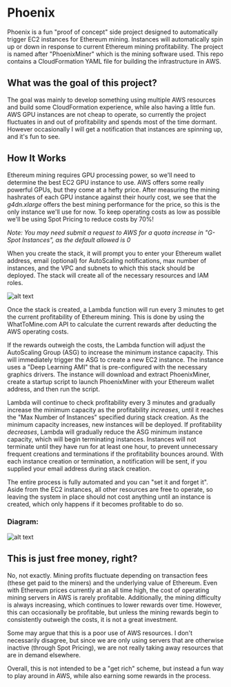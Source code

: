 # Phoenix

Phoenix is a fun "proof of concept" side project designed to automatically trigger EC2 instances for Ethereum mining. Instances will automatically spin up or down in response to current Ethereum mining profitability. The project is named after "PhoenixMiner" which is the mining software used. This repo contains a CloudFormation YAML file for building the infrastructure in AWS.

## What was the goal of this project?

The goal was mainly to develop something using multiple AWS resources and build some CloudFormation experience, while also having a little fun. AWS GPU instances are not cheap to operate, so currently the project fluctuates in and out of profitability and spends most of the time dormant. However occasionally I will get a notification that instances are spinning up, and it's fun to see.

## How It Works

Ethereum mining requires GPU processing power, so we'll need to determine the best EC2 GPU instance to use. AWS offers some really powerful GPUs, but they come at a hefty price. After measuring the mining hashrates of each GPU instance against their hourly cost, we see that the *g4dn.xlarge* offers the best mining performance for the price, so this is the only instance we'll use for now. To keep operating costs as low as possible we'll be using Spot Pricing to reduce costs by 70%!

*Note: You may need submit a request to AWS for a quota increase in "G-Spot Instances", as the default allowed is 0*

When you create the stack, it will prompt you to enter your Ethereum wallet address, email (optional) for AutoScaling notifications, max number of instances, and the VPC and subnets to which this stack should be deployed. The stack will create all of the necessary resources and IAM roles.

![alt text](https://benwaddell.s3.amazonaws.com/github/phoenix/stackdetails.png)

Once the stack is created, a Lambda function will run every 3 minutes to get the current profitability of Ethereum mining. This is done by using the WhatToMine.com API to calculate the current rewards after deducting the AWS operating costs.

If the rewards outweigh the costs, the Lambda function will adjust the AutoScaling Group (ASG) to increase the minimum instance capacity. This will immediately trigger the ASG to create a new EC2 instance. The instance uses a "Deep Learning AMI" that is pre-configured with the necessary graphics drivers. The instance will download and extract PhoenixMiner, create a startup script to launch PhoenixMiner with your Ethereum wallet address, and then run the script.

Lambda will continue to check profitability every 3 minutes and gradually increase the minimum capacity as the profitability *increases*, until it reaches the "Max Number of Instances" specified during stack creation. As the minimum capacity increases, new instances will be deployed. If profitability *decreases*, Lambda will gradually reduce the ASG minimum instance capacity, which will begin terminating instances. Instances will not terminate until they have run for at least one hour, to prevent unnecessary frequent creations and terminations if the profitability bounces around. With each instance creation or termination, a notification will be sent, if you supplied your email address during stack creation.

The entire process is fully automated and you can "set it and forget it". Aside from the EC2 instances, all other resources are free to operate, so leaving the system in place should not cost anything until an instance is created, which only happens if it becomes profitable to do so.


### Diagram:
![alt text](https://benwaddell.s3.amazonaws.com/github/phoenix/phoenixtemplate.png)

## This is just free money, right?

No, not exactly. Mining profits fluctuate depending on transaction fees (these get paid to the miners) and the underlying value of Ethereum. Even with Ethereum prices currently at an all time high, the cost of operating mining servers in AWS is rarely profitable. Additionally, the mining difficulty is always increasing, which continues to lower rewards over time. However, this can occasionally be profitable, but unless the mining rewards begin to consistently outweigh the costs, it is not a great investment.

Some may argue that this is a poor use of AWS resources. I don't necessarily disagree, but since we are only using servers that are otherwise inactive (through Spot Pricing), we are not really taking away resources that are in demand elsewhere.

Overall, this is not intended to be a "get rich" scheme, but instead a fun way to play around in AWS, while also earning some rewards in the process.





